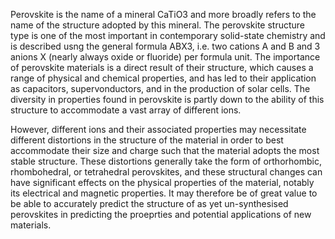 Perovskite is the name of a mineral CaTiO3 and more broadly refers to the name of the structure adopted by this mineral.
The perovskite structure type is one of the most important in contemporary solid-state chemistry and is described usng the general formula ABX3, i.e. two cations A and B and 3 anions X (nearly always oxide or fluoride) per formula unit.
The importance of perovskite materials is a direct result of their structure, which causes a range of physical and chemical properties, and has led to their application as capacitors, supervonductors, and in the production of solar cells.
The diversity in properties found in perovskite is partly down to the ability of this structure to accommodate a vast array of different ions.

However, different ions and their associated properties may necessitate different distortions in the structure of the material in order to best accommodate their size and charge such that the material adopts the most stable structure. 
These distortions generally take the form of orthorhombic, rhombohedral, or tetrahedral perovskites, and these structural changes can have significant effects on the physical properties of the material, notably its electrical and magnetic properties.
It may therefore be of great value to be able to accurately predict the structure of as yet un-synthesised perovskites in predicting the proeprties and potential applications of new materials.
